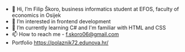 - 👋 Hi, I’m Filip Škoro, business informatics student at EFOS, faculty of economics in Osijek
- 👀 I’m interested in frontend development
- 🌱 I’m currently learning C# and I'm familiar with HTML and CSS
- 📫 How to reach me - f.skoro06@gmail.com
- Portfolio https://polaznik72.edunova.hr/ 

<!---
fskoro2000/fskoro2000 is a ✨ special ✨ repository because its `README.md` (this file) appears on your GitHub profile.
You can click the Preview link to take a look at your changes.
--->
